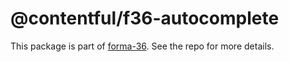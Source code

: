 # @contentful/f36-autocomplete

This package is part of [forma-36](https://github.com/contentful/forma-36). See the repo for more details.
